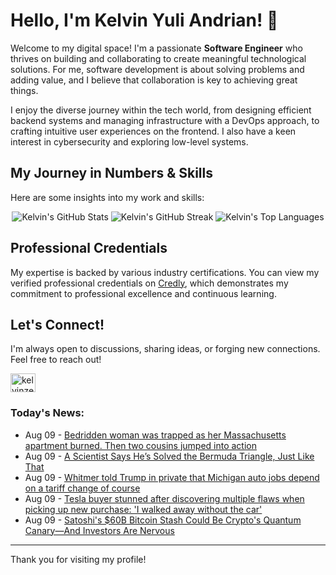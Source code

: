# Hello, I'm Kelvin Yuli Andrian! 👋

Welcome to my digital space! I'm a passionate **Software Engineer** who thrives on building and collaborating to create meaningful technological solutions. For me, software development is about solving problems and adding value, and I believe that collaboration is key to achieving great things.

I enjoy the diverse journey within the tech world, from designing efficient backend systems and managing infrastructure with a DevOps approach, to crafting intuitive user experiences on the frontend. I also have a keen interest in cybersecurity and exploring low-level systems.

## My Journey in Numbers & Skills

Here are some insights into my work and skills:

<p align="center">
  <img src="https://github-readme-stats.vercel.app/api?username=kelvinzer0&show_icons=true&theme=radical" alt="Kelvin's GitHub Stats" />
  <img src="https://github-readme-streak-stats.herokuapp.com/?user=kelvinzer0&theme=radical" alt="Kelvin's GitHub Streak" />
  <img src="https://github-readme-stats.vercel.app/api/top-langs/?username=kelvinzer0&layout=compact&theme=radical" alt="Kelvin's Top Languages" />
</p>

## Professional Credentials

My expertise is backed by various industry certifications. You can view my verified professional credentials on [Credly](https://www.credly.com/users/kelvin-yuli-andrian/badges), which demonstrates my commitment to professional excellence and continuous learning.

## Let's Connect!

I'm always open to discussions, sharing ideas, or forging new connections. Feel free to reach out!

<p align="left">
    <a href="https://linkedin.com/in/kelvinzero" target="blank"><img align="center" src="https://cdn.jsdelivr.net/npm/simple-icons@3.0.1/icons/linkedin.svg" alt="kelvinzero" height="30" width="40" /></a>
</p>

### Today's News:

<!-- feed start -->
- Aug 09 - [Bedridden woman was trapped as her Massachusetts apartment burned. Then two cousins jumped into action](https://www.yahoo.com/news/articles/bedridden-woman-trapped-her-massachusetts-174721281.html)
- Aug 09 - [A Scientist Says He’s Solved the Bermuda Triangle, Just Like That](https://www.yahoo.com/news/articles/scientist-says-solved-bermuda-triangle-131700547.html)
- Aug 09 - [Whitmer told Trump in private that Michigan auto jobs depend on a tariff change of course](https://finance.yahoo.com/news/whitmer-told-trump-private-michigan-130110135.html)
- Aug 09 - [Tesla buyer stunned after discovering multiple flaws when picking up new purchase: 'I walked away without the car'](https://autos.yahoo.com/articles/tesla-buyer-stunned-discovering-multiple-124000116.html)
- Aug 09 - [Satoshi's $60B Bitcoin Stash Could Be Crypto's Quantum Canary—And Investors Are Nervous](https://finance.yahoo.com/news/satoshis-60b-bitcoin-stash-could-123119705.html)
<!-- feed end -->

---

Thank you for visiting my profile!